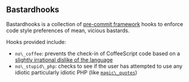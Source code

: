 ## Bastardhooks

Bastardhooks is a collection of [pre-commit framework](http://pre-commit.com) hooks to enforce code style preferences of mean, vicious bastards.

Hooks provided include:

* `no\_coffee`: prevents the check-in of CoffeeScript code based on a [slightly irrational dislike of the language](https://tommorris.org/posts/9029)
* `no\_stupid\_php`: checks to see if the user has attempted to use any idiotic particularly idiotic PHP (like [`magic\_quotes`](http://php.net/manual/en/security.magicquotes.php))
